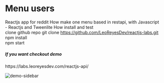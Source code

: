 # Menu users
Reactjs app for reddit
How make one menu based in restapi, with Javascript - Reactjs and Tweenlite
How install and test  
clone github repo  git clone https://github.com/LeoReyesDev/reactjs-labs.git   
npm install    
npm start   

<h5> If you want checkout demo </h5>
https://labs.leoreyesdev.com/reactjs-api/

![demo-sidebar](https://github.com/LeoReyesDev/reactjs-labs/assets/19556132/3ffe6673-0d3f-4fb5-8b9f-e8440a75c969)

